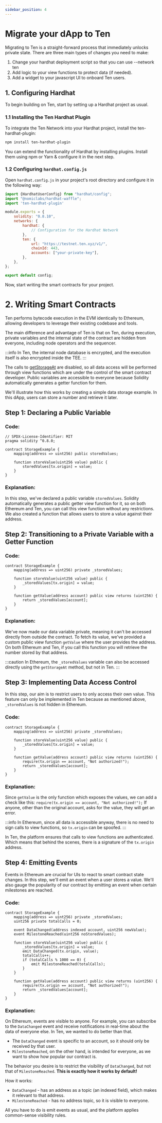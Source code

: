 ```yaml
---
sidebar_position: 4
---
```


# Migrate your dApp to Ten

Migrating to Ten is a straight-forward process that immediately unlocks private state.
There are three main types of changes you need to make:

1. Change your hardhat deployment script so that you can use --network ten
2. Add logic to your view functions to protect data (if needed).
3. Add a widget to your javascript UI to onboard Ten users.

## 1. Configuring Hardhat

To begin building on Ten, start by setting up a Hardhat project as usual.

### 1.1 Installing the Ten Hardhat Plugin

To integrate the Ten Network into your Hardhat project, install the ten-hardhat-plugin:

```bash
npm install ten-hardhat-plugin
```

You can extend the functionality of Hardhat by installing plugins. Install them using npm or Yarn & configure it in the
next step.

### 1.2 Configuring `hardhat.config.js`

Open `hardhat.config.js` in your project's root directory and configure it in the following way:

```javascript
import {HardhatUserConfig} from "hardhat/config";
import "@nomiclabs/hardhat-waffle";
import 'ten-hardhat-plugin'

module.exports = {
    solidity: "0.8.10",
    networks: {
        hardhat: {
            // Configuration for the Hardhat Network
        },
        ten: {
            url: "https://testnet.ten.xyz/v1/",
            chainId: 443,
            accounts: ["your-private-key"],
        },
    },
};

export default config;
```

Now, start writing the smart contracts for your project.

# 2. Writing Smart Contracts

Ten performs bytecode execution in the EVM identically to Ethereum, allowing developers to leverage their existing
codebase and tools.

The main difference and advantage of Ten is that on Ten, during execution, private variables and the internal state of
the contract are hidden from everyone, including node operators and the sequencer.

:::info
In Ten, the internal node database is encrypted, and the execution itself is also encrypted inside the TEE.
:::

The calls to [getStorageAt](https://docs.alchemy.com/reference/eth-getstorageat) are disabled, so all data access will
be performed through view functions which are under the control of the smart contract developer. Public variables are
accessible to everyone because Solidity automatically generates a getter function for them.

We'll illustrate how this works by creating a simple data storage example. In this dApp, users can store a number and
retrieve it later.

## Step 1: Declaring a Public Variable

### Code:

```solidity
// SPDX-License-Identifier: MIT
pragma solidity ^0.8.0;

contract StorageExample {
    mapping(address => uint256) public storedValues;

    function storeValue(uint256 value) public {
        storedValues[tx.origin] = value;
    }
}
```

### Explanation:

In this step, we've declared a public variable `storedValues`. Solidity automatically generates a public getter view
function for it, so on both Ethereum and Ten, you can call this view function without any restrictions. We also created
a function that allows users to store a value against their address.

## Step 2: Transitioning to a Private Variable with a Getter Function

### Code:

```solidity
contract StorageExample {
    mapping(address => uint256) private _storedValues;

    function storeValue(uint256 value) public {
        _storedValues[tx.origin] = value;
    }

    function getValue(address account) public view returns (uint256) {
        return _storedValues[account];
    }
}
```

### Explanation:

We've now made our data variable private, meaning it can't be accessed directly from outside the contract. To fetch its
value, we've provided a custom public view function `getValue` where the user provides the address. On both Ethereum and
Ten, if you call this function you will retrieve the number stored by that address.

:::caution
In Ethereum, the `_storedValues` variable can also be accessed directly using the `getStorageAt` method, but not in Ten.
:::

## Step 3: Implementing Data Access Control

In this step, our aim is to restrict users to only access their own value. This feature can only be implemented in Ten
because as mentioned above, `_storedValues` is not hidden in Ethereum.

### Code:

```solidity
contract StorageExample {
    mapping(address => uint256) private _storedValues;

    function storeValue(uint256 value) public {
        _storedValues[tx.origin] = value;
    }

    function getValue(address account) public view returns (uint256) {
        require(tx.origin == account, "Not authorized!");
        return _storedValues[account];
    }
}
```

### Explanation:

Since `getValue` is the only function which exposes the values, we can add a check like
this: `require(tx.origin == account, "Not authorized!");` If anyone, other than the original account, asks for the
value, they will get an error.

:::info
In Ethereum, since all data is accessible anyway, there is no need to sign calls to view functions, so `tx.origin` can
be spoofed.
:::

In Ten, the platform ensures that calls to view functions are authenticated. Which means that behind the scenes, there
is a signature of the `tx.origin` address.

## Step 4: Emitting Events

Events in Ethereum are crucial for UIs to react to smart contract state changes. In this step, we'll emit an event when
a user stores a value. We'll also gauge the popularity of our contract by emitting an event when certain milestones are
reached.

### Code:

```solidity
contract StorageExample {
    mapping(address => uint256) private _storedValues;
    uint256 private totalCalls = 0;

    event DataChanged(address indexed account, uint256 newValue);
    event MilestoneReached(uint256 noStoredValues);

    function storeValue(uint256 value) public {
        _storedValues[tx.origin] = value;
        emit DataChanged(tx.origin, value);
        totalCalls++;
        if (totalCalls % 1000 == 0) {
            emit MilestoneReached(totalCalls);
        }
    }

    function getValue(address account) public view returns (uint256) {
        require(tx.origin == account, "Not authorized!");
        return _storedValues[account];
    }
}
```

### Explanation:

On Ethereum, events are visible to anyone. For example, you can subscribe to the `DataChanged` event and receive
notifications in real-time about the data of everyone else. In Ten, we wanted to do better than that.

- The `DataChanged` event is specific to an account, so it should only be received by that user.
- `MilestoneReached`, on the other hand, is intended for everyone, as we want to show how popular our contract is.

The behavior you desire is to restrict the visibility of `DataChanged`, but not that of `MilestoneReached`. **This is
exactly how it works by default!**

How it works:

- `DataChanged` - has an address as a topic (an indexed field), which makes it relevant to that address.
- `MilestoneReached` - has no address topic, so it is visible to everyone.

All you have to do is emit events as usual, and the platform applies common-sense visibility rules.
